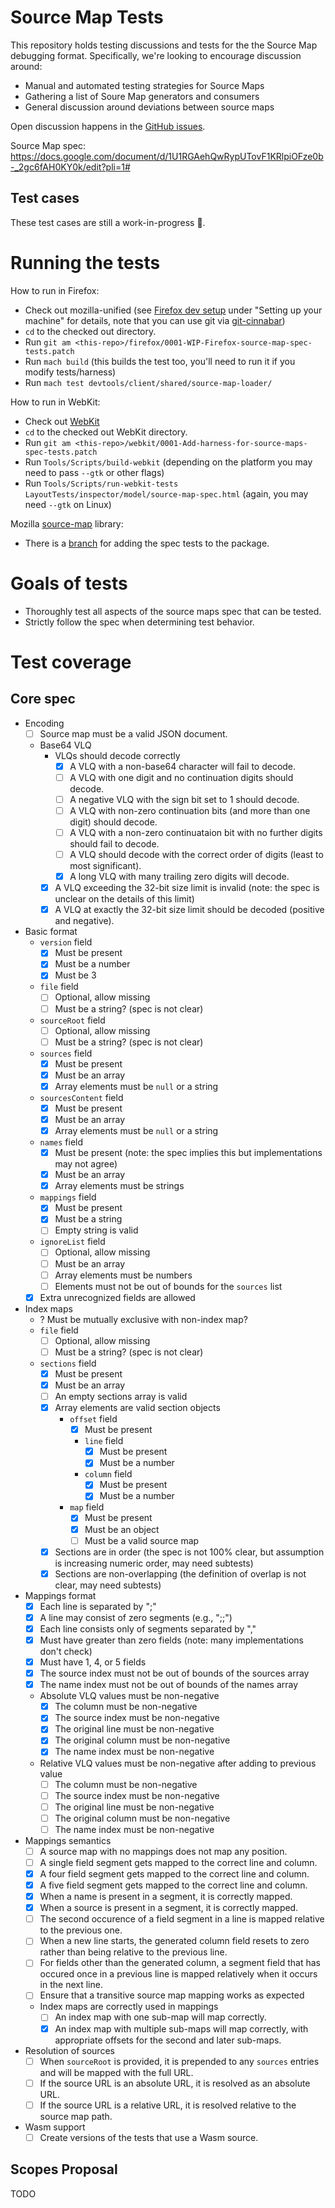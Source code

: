 # Source Map Tests

This repository holds testing discussions and tests for the the Source Map debugging format. Specifically, we're looking to encourage discussion around:

- Manual and automated testing strategies for Source Maps
- Gathering a list of Soure Map generators and consumers
- General discussion around deviations between source maps

Open discussion happens in the [GitHub issues](https://github.com/source-map/source-map-tests/issues).

Source Map spec: https://docs.google.com/document/d/1U1RGAehQwRypUTovF1KRlpiOFze0b-_2gc6fAH0KY0k/edit?pli=1#

## Test cases

These test cases are still a work-in-progress 🚧.

# Running the tests

How to run in Firefox:
  * Check out mozilla-unified (see [Firefox dev setup](https://firefox-source-docs.mozilla.org/setup/index.html) under "Setting up your machine" for details, note that you can use git via [git-cinnabar](https://github.com/glandium/git-cinnabar/))
  * `cd` to the checked out directory.
  * Run `git am <this-repo>/firefox/0001-WIP-Firefox-source-map-spec-tests.patch`
  * Run `mach build` (this builds the test too, you'll need to run it if you modify tests/harness)
  * Run `mach test devtools/client/shared/source-map-loader/`

How to run in WebKit:
  * Check out [WebKit](https://github.com/WebKit/WebKit/)
  * `cd` to the checked out WebKit directory.
  * Run `git am <this-repo>/webkit/0001-Add-harness-for-source-maps-spec-tests.patch`
  * Run `Tools/Scripts/build-webkit` (depending on the platform you may need to pass `--gtk` or other flags)
  * Run `Tools/Scripts/run-webkit-tests LayoutTests/inspector/model/source-map-spec.html` (again, you may need `--gtk` on Linux)

Mozilla [source-map](https://github.com/mozilla/source-map) library:
  * There is a [branch](https://github.com/takikawa/source-map/tree/add-spec-tests) for adding the spec tests to the package.

# Goals of tests

* Thoroughly test all aspects of the source maps spec that can be tested.
* Strictly follow the spec when determining test behavior.

# Test coverage

## Core spec

* Encoding
  - [ ] Source map must be a valid JSON document.
  - Base64 VLQ
    * VLQs should decode correctly
      - [X] A VLQ with a non-base64 character will fail to decode.
      - [ ] A VLQ with one digit and no continuation digits should decode.
      - [ ] A negative VLQ with the sign bit set to 1 should decode.
      - [ ] A VLQ with non-zero continuation bits (and more than one digit) should decode.
      - [ ] A VLQ with a non-zero continuataion bit with no further digits should fail to decode.
      - [ ] A VLQ should decode with the correct order of digits (least to most significant).
      - [x] A long VLQ with many trailing zero digits will decode.
    * [x] A VLQ exceeding the 32-bit size limit is invalid (note: the spec is unclear on the details of this limit)
    * [x] A VLQ at exactly the 32-bit size limit should be decoded (positive and negative).
* Basic format
  - `version` field
    * [X] Must be present
    * [X] Must be a number
    * [X] Must be 3
  - `file` field
    * [ ] Optional, allow missing
    * [ ] Must be a string? (spec is not clear)
  - `sourceRoot` field
    * [ ] Optional, allow missing
    * [ ] Must be a string? (spec is not clear)
  - `sources` field
    * [X] Must be present
    * [X] Must be an array
    * [X] Array elements must be `null` or a string
  - `sourcesContent` field
    * [X] Must be present
    * [X] Must be an array
    * [X] Array elements must be `null` or a string
  - `names` field
    * [X] Must be present (note: the spec implies this but implementations may not agree)
    * [X] Must be an array
    * [X] Array elements must be strings
  - `mappings` field
    * [X] Must be present
    * [X] Must be a string
    * [ ] Empty string is valid
  - `ignoreList` field
    * [ ] Optional, allow missing
    * [ ] Must be an array
    * [ ] Array elements must be numbers
    * [ ] Elements must not be out of bounds for the `sources` list
  - [X] Extra unrecognized fields are allowed
* Index maps
  - ? Must be mutually exclusive with non-index map?
  - `file` field
    * [ ] Optional, allow missing
    * [ ] Must be a string? (spec is not clear)
  - `sections` field
    * [X] Must be present
    * [X] Must be an array
    * [ ] An empty sections array is valid
    * [X] Array elements are valid section objects
      - `offset` field
        * [X] Must be present
        * `line` field
          - [X] Must be present
          - [X] Must be a number
        * `column` field
          - [X] Must be present
          - [X] Must be a number
      - `map` field
        * [X] Must be present
        * [X] Must be an object
        * [ ] Must be a valid source map
    - [X] Sections are in order (the spec is not 100% clear, but assumption is increasing numeric order, may need subtests)
    - [X] Sections are non-overlapping (the definition of overlap is not clear, may need subtests)
* Mappings format
  - [X] Each line is separated by ";"
  - [X] A line may consist of zero segments (e.g., ";;")
  - [X] Each line consists only of segments separated by ","
  - [X] Must have greater than zero fields (note: many implementations don't check)
  - [X] Must have 1, 4, or 5 fields
  - [X] The source index must not be out of bounds of the sources array
  - [X] The name index must not be out of bounds of the names array
  - Absolute VLQ values must be non-negative
    * [X] The column must be non-negative
    * [X] The source index must be non-negative
    * [X] The original line must be non-negative
    * [X] The original column must be non-negative
    * [X] The name index must be non-negative
  - Relative VLQ values must be non-negative after adding to previous value
    * [ ] The column must be non-negative
    * [ ] The source index must be non-negative
    * [ ] The original line must be non-negative
    * [ ] The original column must be non-negative
    * [ ] The name index must be non-negative
* Mappings semantics
  - [ ] A source map with no mappings does not map any position.
  - [ ] A single field segment gets mapped to the correct line and column.
  - [X] A four field segment gets mapped to the correct line and column.
  - [X] A five field segment gets mapped to the correct line and column.
  - [X] When a name is present in a segment, it is correctly mapped.
  - [X] When a source is present in a segment, it is correctly mapped.
  - [ ] The second occurence of a field segment in a line is mapped relative to the previous one.
  - [ ] When a new line starts, the generated column field resets to zero rather than being relative to the previous line.
  - [ ] For fields other than the generated column, a segment field that has occured once in a previous line is mapped relatively when it occurs in the next line.
  - [ ] Ensure that a transitive source map mapping works as expected
  - Index maps are correctly used in mappings
    * [ ] An index map with one sub-map will map correctly.
    * [X] An index map with multiple sub-maps will map correctly, with appropriate offsets for the second and later sub-maps.
* Resolution of sources
  - [ ] When `sourceRoot` is provided, it is prepended to any `sources` entries and will be mapped with the full URL.
  - [ ] If the source URL is an absolute URL, it is resolved as an absolute URL.
  - [ ] If the source  URL is a relative URL, it is resolved relative to the source map path.
* Wasm support
  - [ ] Create versions of the tests that use a Wasm source.

## Scopes Proposal

TODO
